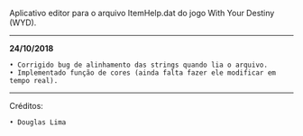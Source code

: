 
Aplicativo editor para o arquivo ItemHelp.dat do jogo With Your Destiny (WYD).

---------------------------------------------------------------------------------------

<b>24/10/2018</b>

	• Corrigido bug de alinhamento das strings quando lia o arquivo.
	• Implementado função de cores (ainda falta fazer ele modificar em tempo real).


---------------------------------------------------------------------------------------

Créditos:

	• Douglas Lima

